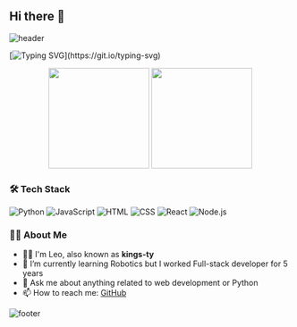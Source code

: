 ## Hi there 👋

<!-- Header -->
![header](https://capsule-render.vercel.app/api?type=waving&color=gradient&height=200&section=header&text=Welcome%20to%20kings-ty's%20GitHub&fontSize=40)

<!-- Typing SVG -->
[![Typing SVG](https://readme-typing-svg.demolab.com?font=Fira+Code&pause=1000&color=F7F7F7&width=435&lines=Hi+there!+I'm+Leo+(kings-ty);Welcome+to+my+GitHub!)](https://git.io/typing-svg)

<!-- GitHub Stats -->
<p align="center">
  <img src="https://github-readme-stats.vercel.app/api?username=kings-ty&show_icons=true&theme=radical" height="180"/>
  <img src="https://github-readme-stats.vercel.app/api/top-langs/?username=kings-ty&layout=compact&theme=radical" height="180"/>
</p>

<!-- Tech Stack -->
### 🛠 Tech Stack
![Python](https://img.shields.io/badge/Python-3670A0?style=flat-square&logo=python&logoColor=ffdd54)
![JavaScript](https://img.shields.io/badge/JavaScript-F7DF1E?style=flat-square&logo=javascript&logoColor=black)
![HTML](https://img.shields.io/badge/HTML5-E34F26?style=flat-square&logo=html5&logoColor=white)
![CSS](https://img.shields.io/badge/CSS3-1572B6?style=flat-square&logo=css3&logoColor=white)
![React](https://img.shields.io/badge/React-20232A?style=flat-square&logo=react&logoColor=61DAFB)
![Node.js](https://img.shields.io/badge/Node.js-339933?style=flat-square&logo=nodedotjs&logoColor=white)

<!-- About Me -->
### 👨‍💻 About Me
- 🧑‍💻 I'm Leo, also known as **kings-ty**
- 🌱 I’m currently learning Robotics but I worked Full-stack developer for 5 years
- 💬 Ask me about anything related to web development or Python
- 📫 How to reach me: [GitHub](https://github.com/kings-ty)

<!-- Footer -->
![footer](https://capsule-render.vercel.app/api?section=footer&type=waving&color=gradient)
